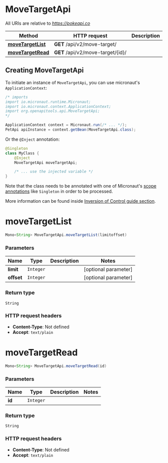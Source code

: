 # MoveTargetApi

All URIs are relative to *https://pokeapi.co*

| Method | HTTP request | Description |
|------------- | ------------- | -------------|
| [**moveTargetList**](MoveTargetApi.md#moveTargetList) | **GET** /api/v2/move-target/ |  |
| [**moveTargetRead**](MoveTargetApi.md#moveTargetRead) | **GET** /api/v2/move-target/{id}/ |  |


## Creating MoveTargetApi

To initiate an instance of `MoveTargetApi`, you can use micronaut's `ApplicationContext`:
```java
/* imports
import io.micronaut.runtime.Micronaut;
import io.micronaut.context.ApplicationContext;
import org.openapitools.api.MoveTargetApi;
*/

ApplicationContext context = Micronaut.run(/* ... */);
PetApi apiInstance = context.getBean(MoveTargetApi.class);
```

Or the `@Inject` annotation:
```java
@Singleton
class MyClass {
    @Inject
    MoveTargetApi moveTargetApi;

    /* ... use the injected variable */
}
```
Note that the class needs to be annotated with one of Micronaut's [scope annotations](https://docs.micronaut.io/latest/guide/#scopes) like `Singleton` in order to be processed.

More information can be found inside [Inversion of Control guide section](https://docs.micronaut.io/latest/guide/#ioc).

<a name="moveTargetList"></a>
# **moveTargetList**
```java
Mono<String> MoveTargetApi.moveTargetList(limitoffset)
```



### Parameters
| Name | Type | Description  | Notes |
|------------- | ------------- | ------------- | -------------|
| **limit** | `Integer`|  | [optional parameter] |
| **offset** | `Integer`|  | [optional parameter] |


### Return type
`String`



### HTTP request headers
 - **Content-Type**: Not defined
 - **Accept**: `text/plain`

<a name="moveTargetRead"></a>
# **moveTargetRead**
```java
Mono<String> MoveTargetApi.moveTargetRead(id)
```



### Parameters
| Name | Type | Description  | Notes |
|------------- | ------------- | ------------- | -------------|
| **id** | `Integer`|  | |


### Return type
`String`



### HTTP request headers
 - **Content-Type**: Not defined
 - **Accept**: `text/plain`

